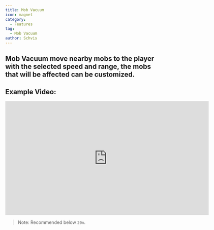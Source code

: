 ```yaml
---
title: Mob Vacuum
icon: magnet
category:
  - Features
tag:
  - Mob Vacuum
author: Schvis
---
```


## Mob Vacuum move nearby mobs to the player with the selected speed and range, the mobs that will be affected can be customized.

## Example Video:

<iframe width="640" height="360" src="https://www.youtube.com/embed/KNzVgG_V10I?list=PL5eI1Tb64p56g27qfYk7VuFTz4FK6YrKa" title="Korepi - Mob Vacuum" frameborder="0" allow="accelerometer; autoplay; clipboard-write; encrypted-media; gyroscope; picture-in-picture; web-share" allowfullscreen></iframe>

> Note: Recommended below `20m`.
